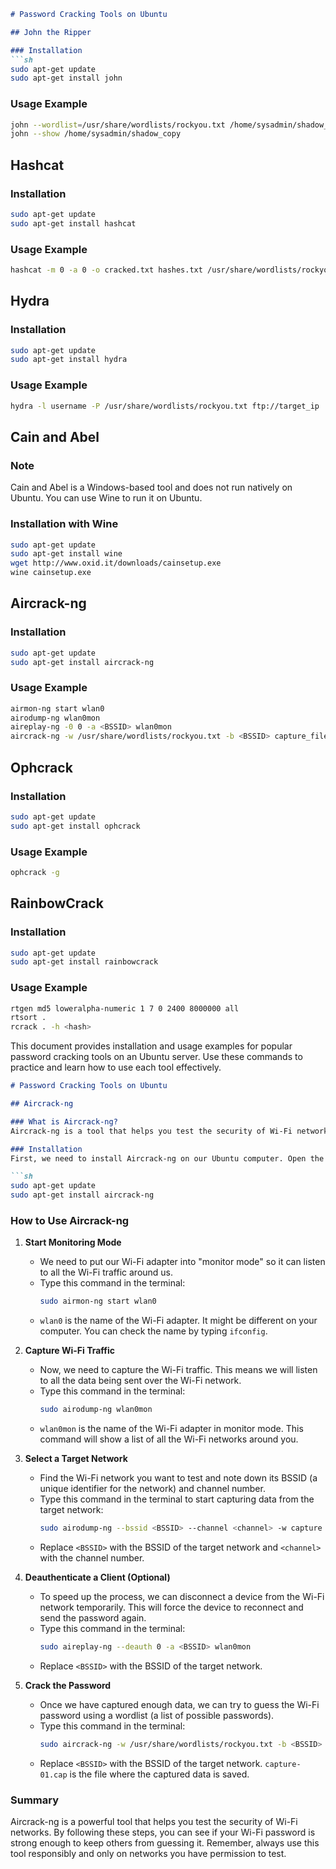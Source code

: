 ```markdown
# Password Cracking Tools on Ubuntu

## John the Ripper

### Installation
```sh
sudo apt-get update
sudo apt-get install john
```

### Usage Example
```sh
john --wordlist=/usr/share/wordlists/rockyou.txt /home/sysadmin/shadow_copy
john --show /home/sysadmin/shadow_copy
```

## Hashcat

### Installation
```sh
sudo apt-get update
sudo apt-get install hashcat
```

### Usage Example
```sh
hashcat -m 0 -a 0 -o cracked.txt hashes.txt /usr/share/wordlists/rockyou.txt
```

## Hydra

### Installation
```sh
sudo apt-get update
sudo apt-get install hydra
```

### Usage Example
```sh
hydra -l username -P /usr/share/wordlists/rockyou.txt ftp://target_ip
```

## Cain and Abel

### Note
Cain and Abel is a Windows-based tool and does not run natively on Ubuntu. You can use Wine to run it on Ubuntu.

### Installation with Wine
```sh
sudo apt-get update
sudo apt-get install wine
wget http://www.oxid.it/downloads/cainsetup.exe
wine cainsetup.exe
```

## Aircrack-ng

### Installation
```sh
sudo apt-get update
sudo apt-get install aircrack-ng
```

### Usage Example
```sh
airmon-ng start wlan0
airodump-ng wlan0mon
aireplay-ng -0 0 -a <BSSID> wlan0mon
aircrack-ng -w /usr/share/wordlists/rockyou.txt -b <BSSID> capture_file.cap
```

## Ophcrack

### Installation
```sh
sudo apt-get update
sudo apt-get install ophcrack
```

### Usage Example
```sh
ophcrack -g
```

## RainbowCrack

### Installation
```sh
sudo apt-get update
sudo apt-get install rainbowcrack
```

### Usage Example
```sh
rtgen md5 loweralpha-numeric 1 7 0 2400 8000000 all
rtsort .
rcrack . -h <hash>
```


This document provides installation and usage examples for popular password cracking tools on an Ubuntu server. Use these commands to practice and learn how to use each tool effectively.

```markdown
# Password Cracking Tools on Ubuntu

## Aircrack-ng

### What is Aircrack-ng?
Aircrack-ng is a tool that helps you test the security of Wi-Fi networks. It can help you see if your Wi-Fi password is strong or if someone else can guess it easily.

### Installation
First, we need to install Aircrack-ng on our Ubuntu computer. Open the terminal and type the following commands:

```sh
sudo apt-get update
sudo apt-get install aircrack-ng
```

### How to Use Aircrack-ng

1. **Start Monitoring Mode**
   - We need to put our Wi-Fi adapter into "monitor mode" so it can listen to all the Wi-Fi traffic around us.
   - Type this command in the terminal:
     ```sh
     sudo airmon-ng start wlan0
     ```
   - `wlan0` is the name of the Wi-Fi adapter. It might be different on your computer. You can check the name by typing `ifconfig`.

2. **Capture Wi-Fi Traffic**
   - Now, we need to capture the Wi-Fi traffic. This means we will listen to all the data being sent over the Wi-Fi network.
   - Type this command in the terminal:
     ```sh
     sudo airodump-ng wlan0mon
     ```
   - `wlan0mon` is the name of the Wi-Fi adapter in monitor mode. This command will show a list of all the Wi-Fi networks around you.

3. **Select a Target Network**
   - Find the Wi-Fi network you want to test and note down its BSSID (a unique identifier for the network) and channel number.
   - Type this command in the terminal to start capturing data from the target network:
     ```sh
     sudo airodump-ng --bssid <BSSID> --channel <channel> -w capture wlan0mon
     ```
   - Replace `<BSSID>` with the BSSID of the target network and `<channel>` with the channel number.

4. **Deauthenticate a Client (Optional)**
   - To speed up the process, we can disconnect a device from the Wi-Fi network temporarily. This will force the device to reconnect and send the password again.
   - Type this command in the terminal:
     ```sh
     sudo aireplay-ng --deauth 0 -a <BSSID> wlan0mon
     ```
   - Replace `<BSSID>` with the BSSID of the target network.

5. **Crack the Password**
   - Once we have captured enough data, we can try to guess the Wi-Fi password using a wordlist (a list of possible passwords).
   - Type this command in the terminal:
     ```sh
     sudo aircrack-ng -w /usr/share/wordlists/rockyou.txt -b <BSSID> capture-01.cap
     ```
   - Replace `<BSSID>` with the BSSID of the target network. `capture-01.cap` is the file where the captured data is saved.

### Summary
Aircrack-ng is a powerful tool that helps you test the security of Wi-Fi networks. By following these steps, you can see if your Wi-Fi password is strong enough to keep others from guessing it. Remember, always use this tool responsibly and only on networks you have permission to test.